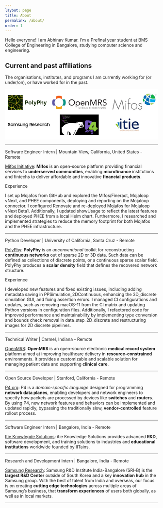 ```yaml
---
layout: page
title: About
permalink: /about/
order: 1
---
```


Hello everyone!
I am Abhinav Kumar. I'm a Prefinal year student at BMS College of Engineering in Bangalore, studying computer science and engineering.

## Current and past affiliations
The organisations, institutes, and programs I am currently working for (or under/on), or have worked for in the past.

<img src="https://raw.githubusercontent.com/Abhinavcode13/abhinavcode13.github.io/main/assets/Myorgs.png" alt="My Organizations">

---
Software Engineer Intern | Mountain View, California, United States - Remote

[Mifos Initiative](https://mifos.org/): **Mifos** is an open-source platform providing financial services to **underserved communities**, enabling **microfinance** institutions and fintechs to deliver affordable and innovative **financial products**. 

Experience

I set up Mojafos from GitHub and explored the Mifos/Fineract, Mojaloop vNext, and PHEE components, deploying and reporting on the Mojaloop connector. I configured Renovate and re-deployed Mojafos for Mojaloop vNext Beta1. Additionally, I updated showUsage to reflect the latest features and deployed PHEE from a local Helm chart. Furthermore, I researched and implemented strategies to reduce the memory footprint for both Mojafos and the PHEE infrastructure.

---
Python Developer | University of California, Santa Cruz - Remote

[PolyPhy](https://polyphy.io/): **PolyPhy** is an *unconventional* toolkit for reconstructing **continuous networks** out of sparse 2D or 3D data. Such data can be defined as collections of discrete points, or a continuous sparse scalar field. PolyPhy produces a **scalar density** field that defines the recovered network structure.

Experience

I developed new features and fixed existing issues, including adding metadata saving in PPSimulation_2DContinuous, enhancing the 3D_discrete simulation GUI, and fixing assertion errors. I managed CI configurations and updates, such as removing macOS-11 from the CI matrix and updating Python versions in configuration files. Additionally, I refactored code for improved performance and maintainability by implementing type conversion and bounds check removal in data_step_2D_discrete and restructuring images for 2D discrete pipelines.

---
Technical Writer | Carmel, Indiana - Remote

[OpenMRS](https://openmrs.org/): **OpenMRS** is an open-source electronic **medical record system** platform aimed at improving healthcare delivery in **resource-constrained** environments. It provides a customizable and scalable solution for managing patient data and supporting **clinical care**.

---
Open Source Developer | Stanford, California - Remote

[P4 org](https://p4.org/): P4 is a *domain-specific language* designed for programming **network data planes**, enabling developers and network engineers to specify how packets are processed by devices like **switches** and **routers**. By using P4, new network features and behaviors can be implemented and updated rapidly, bypassing the traditionally slow, **vendor-controlled** feature rollout process.

---
Software Engineer Intern | Bangalore, India - Remote

[Itie Knowlegde Solutions](https://itie.in/): itie Knowledge Solutions provides advanced **R&D**, software development, and training solutions to industries and **educational institutions** worldwide founded by IITains.

---
Research and Development Intern | Bangalore, India - Remote

[Samsung Research](https://research.samsung.com/sri-b): Samsung R&D Institute India-Bangalore (SRI-B) is the **largest R&D Center** outside of South Korea and a key **innovation hub** in the Samsung group. With the best of talent from India and overseas, our focus is on creating **cutting edge technologies** across multiple areas of Samsung’s business, that **transform experiences** of users both globally, as well as in local markets. 

---
